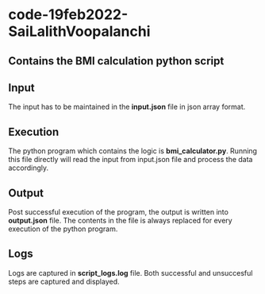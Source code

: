 # code-19feb2022-SaiLalithVoopalanchi
Contains the BMI calculation python script
--------------------------------------------------------------------------------
## Input
The input has to be maintained in the **input.json** file in json array format.

## Execution
The python program which contains the logic is **bmi_calculator.py**. Running this file directly will read the input from input.json file and process the data accordingly.

## Output
Post successful execution of the program, the output is written into **output.json** file. The contents in the file is always replaced for every execution of the python program.

## Logs
Logs are captured in **script_logs.log** file. Both successful and unsuccesful steps are captured and displayed. 

